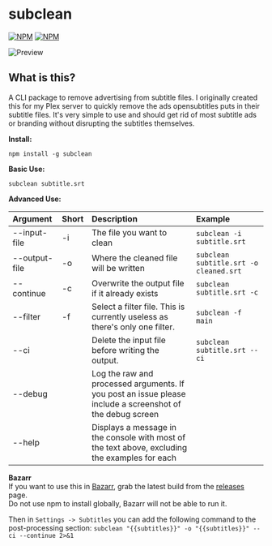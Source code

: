 # subclean

[![NPM](https://img.shields.io/npm/v/subclean)](https://www.npmjs.com/package/subclean) [![NPM](https://img.shields.io/npm/dt/subclean)](https://www.npmjs.com/package/subclean)

![Preview](https://i.imgur.com/ki2Au6v.png)  

## **What is this?**

A CLI package to remove advertising from subtitle files. I originally created this for my Plex server to quickly remove the ads opensubtitles puts in their subtitle files.
It's very simple to use and should get rid of most subtitle ads or branding without disrupting the subtitles themselves.  

**Install:**

`npm install -g subclean`

**Basic Use:**

`subclean subtitle.srt` 

**Advanced Use:**

| Argument      | Short | Description                                                                                               | Example                                |
| :------------ | :---- | :-------------------------------------------------------------------------------------------------------- | :------------------------------------- |
| --input-file  | -i    | The file you want to clean                                                                                | `subclean -i subtitle.srt`             |
| --output-file | -o    | Where the cleaned file will be written                                                                    | `subclean subtitle.srt -o cleaned.srt` |
| --continue    | -c    | Overwrite the output file if it already exists                                                            | `subclean subtitle.srt -c`             |
| --filter      | -f    | Select a filter file. This is currently useless as there's only one filter.                               | `subclean -f main`                     |
| --ci          |       | Delete the input file before writing the output.                                                          | `subclean subtitle.srt --ci`           |
| --debug       |       | Log the raw and processed arguments. If you post an issue please include a screenshot of the debug screen |                                        |
| --help        |       | Displays a message in the console with most of the text above, excluding the examples for each            |                                        |   
  
**Bazarr**  
If you want to use this in [Bazarr](https://github.com/morpheus65535/bazarr), grab the latest build from the [releases](https://github.com/DrKain/subclean/releases) page.  
Do not use npm to install globally, Bazarr will not be able to run it.  
  
Then in `Settings -> Subtitles` you can add the following command to the post-processing section: `subclean "{{subtitles}}" -o "{{subtitles}}" --ci --continue 2>&1`  